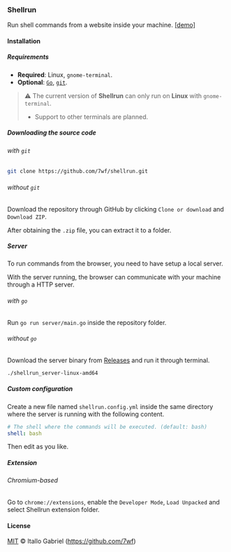 ### Shellrun

Run shell commands from a website inside your machine. [[demo]](https://youtu.be/I0aXh0_cJ6I)

#### Installation

##### Requirements

- **Required**: Linux, `gnome-terminal`.
- **Optional**: [`Go`](https://golang.org), [`git`](https://git-scm.com/downloads).

> :warning: The current version of **Shellrun** can only run on **Linux** with `gnome-terminal`.
>
> - Support to other terminals are planned.

##### Downloading the source code

###### with `git`

```sh
git clone https://github.com/7wf/shellrun.git
```

###### without `git`

Download the repository through GitHub by clicking `Clone or download` and `Download ZIP`.

After obtaining the `.zip` file, you can extract it to a folder.

##### Server

To run commands from the browser, you need to have setup a local server.

With the server running, the browser can communicate with your machine through a HTTP server.

###### with `go`

Run `go run server/main.go` inside the repository folder.

###### without `go`

Download the server binary from [Releases](https://github.com/7wf/shellrun/releases) and run it through terminal.

```sh
./shellrun_server-linux-amd64
```

##### Custom configuration

Create a new file named `shellrun.config.yml` inside the same directory where the server is running with the following content.

```yml
# The shell where the commands will be executed. (default: bash)
shell: bash

```

Then edit as you like.

##### Extension

###### Chromium-based

Go to `chrome://extensions`, enable the `Developer Mode`, `Load Unpacked` and select Shellrun extension folder.

#### License

[MIT](/LICENSE) &copy; Itallo Gabriel (https://github.com/7wf)
